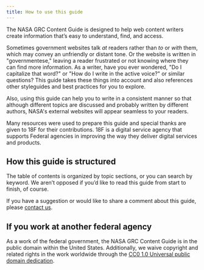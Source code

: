 ```yaml
---
title: How to use this guide
---
```


The NASA GRC Content Guide is designed to help web content writers create information that’s easy to understand, find, and access. 

Sometimes government websites talk _at_ readers rather than _to_ or _with_ them, which may convey an unfriendly or distant tone. Or the website is written in "governmentese," leaving a reader frustrated or not knowing where they can find more information. 
As a writer, have you ever wondered, "Do I capitalize that word?" or "How do I write in the active voice?" or similar questions? This guide takes these things into account and also references other styleguides and best practices for you to explore.  

Also, using this guide can help you to write in a consistent manner so that although different topics are discussed and probably written by different authors, NASA's external websites will appear seamless to your readers.

Many resources were used to prepare this guide and special thanks are given to 18F for their contributions. 18F is a digital service agency that supports Federal agencies in improving the way they deliver digital services and products.

## How this guide is structured 

The table of contents is organized by topic sections, or you can search by keyword. We aren’t opposed if you’d like to read this guide from start to finish, of course.

If you have a suggestion or would like to share a comment about this guide, please [contact us](https://github.com/bruffridge/content-guide/issues/new).

## If you work at another federal agency 

As a work of the federal government, the NASA GRC Content Guide is in the public domain within the United States. Additionally, we waive copyright and related rights in the work worldwide through the [CC0 1.0 Universal public domain dedication](https://creativecommons.org/publicdomain/zero/1.0/legalcode).


